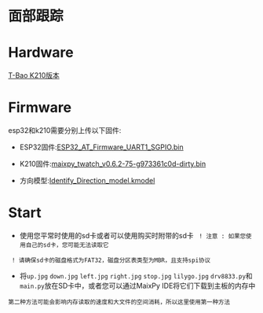 # 面部跟踪

# Hardware

[T-Bao K210版本](https://www.aliexpress.com/item/1005001511367578.html)

# Firmware

esp32和k210需要分别上传以下固件:

- ESP32固件:[ESP32_AT_Firmware_UART1_SGPIO.bin](../../firmware/ESP32_AT_Firmware_UART1_SGPIO.bin)

- K210固件:[maixpy_twatch_v0.6.2-75-g973361c0d-dirty.bin](../..//firmware/maixpy_twatch_v0.6.2-75-g973361c0d-dirty.bin)

- 方向模型:[Identify_Direction_model.kmodel](./Identify_Direction_model.kmodel)

# Start

- 使用您平常时使用的sd卡或者可以使用购买时附带的sd卡
` ! 注意 : 如果您使用自己的sd卡，您可能无法读取它`

` ! 请确保sd卡的磁盘格式为FAT32，磁盘分区表类型为MBR，且支持spi协议`

- 将` up.jpg ` ` down.jpg ` ` left.jpg ` ` right.jpg ` ` stop.jpg ` ` lilygo.jpg ` ` drv8833.py `和` main.py `放在SD卡中，或者您可以通过MaixPy IDE将它们下载到主板的内存中

`第二种方法可能会影响内存读取的速度和大文件的空间消耗，所以这里使用第一种方法`